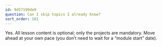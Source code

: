 ```yaml
---
id: 9d57199de9
question: Can I skip topics I already know?
sort_order: 101
---
```


Yes. All lesson content is optional; only the projects are mandatory. Move ahead at your own pace (you don’t need to wait for a “module start” date).